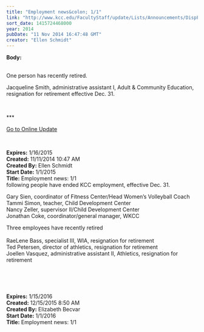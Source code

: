 ```yaml
---
title: "Employment news&colon; 1/1"
link: "http://www.kcc.edu/FacultyStaff/update/Lists/Announcements/DispForm.aspx?ID=1720"
sort_date: 1415724468000
year: 2014
pubDate: "11 Nov 2014 16:47:48 GMT"
creator: "Ellen Schmidt"
---
```


<div><b>Body:</b> <div class="ExternalClass9C889E6B65D84574AAA3329CAA5E5CFF"><p>​<br />One person has recently retired.</p>
<p>Jacqueline Smith, administrative assistant I, Adult &amp; Community Education, resignation for retirement effective Dec. 31.</p>
<p> </p>
<p>***</p>
<p><a href="/update">Go to Online Update</a></p>
<p> </p></div></div>
<div><b>Expires:</b> 1/16/2015</div>
<div><b>Created:</b> 11/11/2014 10:47 AM</div>
<div><b>Created By:</b> Ellen Schmidt</div>
<div><b>Start Date:</b> 1/1/2015</div>
<div><b>Title:</b> Employment news: 1/1</div>
 following people have ended KCC employment, effective Dec. 31.</p>
<p>Gary Sien, coordinator of Fitness Center/Head Women’s Volleyball Coach <br />Tammi Simon, teacher, Child Development Center      <br />Nancy Zeller, supervisor II/Child Development Center               <br />Jonathan Coke, coordinator/general manager, WKCC  </p>
<p>Three employees have recently retired<br /><br />RaeLene Bass, specialist III, WIA, resignation for retirement<br />Ted Petersen, director of athletics, resignation for retirement<br />Joellen Vasquez, administrative assistant II, Athletics, resignation for retirement</p>
<p><br /><br /><br /></p></div></div>
<div><b>Expires:</b> 1/15/2016</div>
<div><b>Created:</b> 12/15/2015 8:50 AM</div>
<div><b>Created By:</b> Elizabeth Becvar</div>
<div><b>Start Date:</b> 1/1/2016</div>
<div><b>Title:</b> Employment news: 1/1</div>
